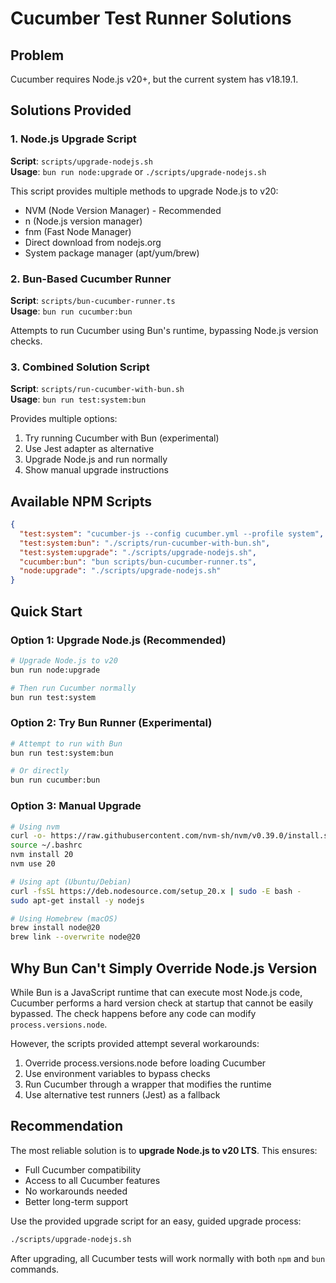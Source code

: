 # Cucumber Test Runner Solutions

## Problem
Cucumber requires Node.js v20+, but the current system has v18.19.1.

## Solutions Provided

### 1. Node.js Upgrade Script
**Script**: `scripts/upgrade-nodejs.sh`  
**Usage**: `bun run node:upgrade` or `./scripts/upgrade-nodejs.sh`

This script provides multiple methods to upgrade Node.js to v20:
- NVM (Node Version Manager) - Recommended
- n (Node.js version manager)
- fnm (Fast Node Manager)
- Direct download from nodejs.org
- System package manager (apt/yum/brew)

### 2. Bun-Based Cucumber Runner
**Script**: `scripts/bun-cucumber-runner.ts`  
**Usage**: `bun run cucumber:bun`

Attempts to run Cucumber using Bun's runtime, bypassing Node.js version checks.

### 3. Combined Solution Script
**Script**: `scripts/run-cucumber-with-bun.sh`  
**Usage**: `bun run test:system:bun`

Provides multiple options:
1. Try running Cucumber with Bun (experimental)
2. Use Jest adapter as alternative
3. Upgrade Node.js and run normally
4. Show manual upgrade instructions

## Available NPM Scripts

```json
{
  "test:system": "cucumber-js --config cucumber.yml --profile system",
  "test:system:bun": "./scripts/run-cucumber-with-bun.sh",
  "test:system:upgrade": "./scripts/upgrade-nodejs.sh",
  "cucumber:bun": "bun scripts/bun-cucumber-runner.ts",
  "node:upgrade": "./scripts/upgrade-nodejs.sh"
}
```

## Quick Start

### Option 1: Upgrade Node.js (Recommended)
```bash
# Upgrade Node.js to v20
bun run node:upgrade

# Then run Cucumber normally
bun run test:system
```

### Option 2: Try Bun Runner (Experimental)
```bash
# Attempt to run with Bun
bun run test:system:bun

# Or directly
bun run cucumber:bun
```

### Option 3: Manual Upgrade
```bash
# Using nvm
curl -o- https://raw.githubusercontent.com/nvm-sh/nvm/v0.39.0/install.sh | bash
source ~/.bashrc
nvm install 20
nvm use 20

# Using apt (Ubuntu/Debian)
curl -fsSL https://deb.nodesource.com/setup_20.x | sudo -E bash -
sudo apt-get install -y nodejs

# Using Homebrew (macOS)
brew install node@20
brew link --overwrite node@20
```

## Why Bun Can't Simply Override Node.js Version

While Bun is a JavaScript runtime that can execute most Node.js code, Cucumber performs a hard version check at startup that cannot be easily bypassed. The check happens before any code can modify `process.versions.node`.

However, the scripts provided attempt several workarounds:
1. Override process.versions.node before loading Cucumber
2. Use environment variables to bypass checks
3. Run Cucumber through a wrapper that modifies the runtime
4. Use alternative test runners (Jest) as a fallback

## Recommendation

The most reliable solution is to **upgrade Node.js to v20 LTS**. This ensures:
- Full Cucumber compatibility
- Access to all Cucumber features
- No workarounds needed
- Better long-term support

Use the provided upgrade script for an easy, guided upgrade process:
```bash
./scripts/upgrade-nodejs.sh
```

After upgrading, all Cucumber tests will work normally with both `npm` and `bun` commands.
